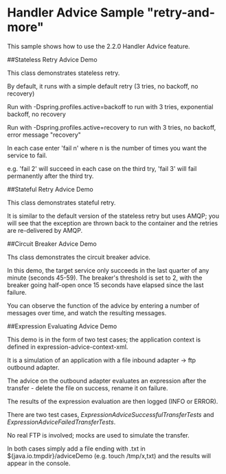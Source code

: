 Handler Advice Sample "retry-and-more"
======================================

This sample shows how to use the 2.2.0 Handler Advice feature.

##Stateless Retry Advice Demo

This class demonstrates stateless retry.

By default, it runs with a simple default retry (3 tries, no backoff, no recovery)

Run with -Dspring.profiles.active=backoff to run with 3 tries, exponential backoff, no recovery

Run with -Dspring.profiles.active=recovery to run with 3 tries, no backoff, error message "recovery"


In each case enter 'fail n' where n is the number of times you want the service to fail.

e.g. 'fail 2' will succeed in each case on the third try, 'fail 3' will fail permanently after the third try.


##Stateful Retry Advice Demo

This class demonstrates stateful retry.

It is similar to the default version of the stateless retry but uses AMQP; you will see that the exception are thrown back to the container and the retries are re-delivered by AMQP.


##Circuit Breaker Advice Demo

Ths class demonstrates the circuit breaker advice.

In this demo, the target service only succeeds in the last quarter of any minute (seconds 45-59). The breaker's threshold is set to 2, with the breaker going half-open once 15 seconds have elapsed since the last failure.

You can observe the function of the advice by entering a number of messages over time, and watch the resulting messages.


##Expression Evaluating Advice Demo

This demo is in the form of two test cases; the application context is defined in expression-advice-context-xml.

It is a simulation of an application with a file inbound adapter -> ftp outbound adapter.

The advice on the outbound adapter evaluates an expression after the transfer - delete the file on success, rename it on failure.

The results of the expression evaluation are then logged (INFO or ERROR).

There are two test cases, _ExpressionAdviceSuccessfulTransferTests_ and _ExpressionAdviceFailedTransferTests_.

No real FTP is involved; mocks are used to simulate the transfer.

In both cases simply add a file ending with .txt in ${java.io.tmpdir}/adviceDemo (e.g. touch /tmp/x,txt) and the results will appear in the console.